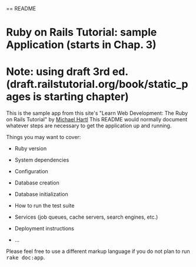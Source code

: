 == README

# Ruby on Rails Tutorial: sample Application (starts in Chap. 3)
# Note: using draft 3rd ed. (draft.railstutorial.org/book/static_pages is starting chapter)

This is the sample app from this site's "Learn Web Development: The Ruby on Rails Tutorial"
by [Michael Hartl](http://www.michaelhartl.com)
This README would normally document whatever steps are necessary to get the
application up and running.

Things you may want to cover:

* Ruby version

* System dependencies

* Configuration

* Database creation

* Database initialization

* How to run the test suite

* Services (job queues, cache servers, search engines, etc.)

* Deployment instructions

* ...


Please feel free to use a different markup language if you do not plan to run
<tt>rake doc:app</tt>.
